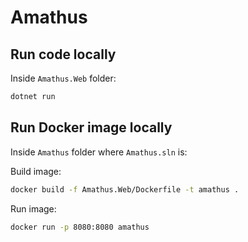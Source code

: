 # Amathus

## Run code locally
Inside `Amathus.Web` folder:

```bash
dotnet run
```

## Run Docker image locally

Inside `Amathus` folder where `Amathus.sln` is:

Build image:

```bash
docker build -f Amathus.Web/Dockerfile -t amathus . 
```

Run image:

```bash
docker run -p 8080:8080 amathus
```
 
